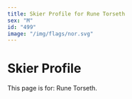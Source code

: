 ```yaml
---
title: Skier Profile for Rune Torseth
sex: "M"
id: "499"
image: "/img/flags/nor.svg" 
---
```


# Skier Profile

This page is for: Rune Torseth.
    
